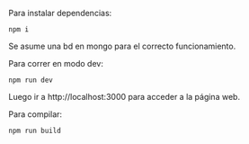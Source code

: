 Para instalar dependencias:

```
npm i
```

Se asume una bd en mongo para el correcto funcionamiento.

Para correr en modo dev:

```
npm run dev
```

Luego ir a http://localhost:3000 para acceder a la página web.

Para compilar:

```
npm run build
```
